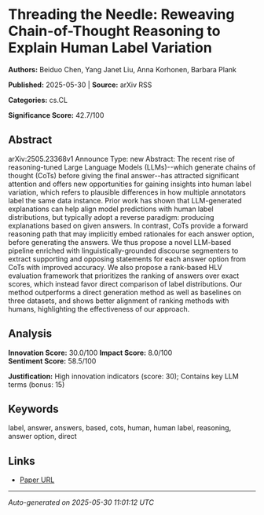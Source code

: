 # Threading the Needle: Reweaving Chain-of-Thought Reasoning to Explain Human Label Variation

**Authors:** Beiduo Chen, Yang Janet Liu, Anna Korhonen, Barbara Plank

**Published:** 2025-05-30 | **Source:** arXiv RSS

**Categories:** cs.CL

**Significance Score:** 42.7/100

## Abstract

arXiv:2505.23368v1 Announce Type: new 
Abstract: The recent rise of reasoning-tuned Large Language Models (LLMs)--which generate chains of thought (CoTs) before giving the final answer--has attracted significant attention and offers new opportunities for gaining insights into human label variation, which refers to plausible differences in how multiple annotators label the same data instance. Prior work has shown that LLM-generated explanations can help align model predictions with human label distributions, but typically adopt a reverse paradigm: producing explanations based on given answers. In contrast, CoTs provide a forward reasoning path that may implicitly embed rationales for each answer option, before generating the answers. We thus propose a novel LLM-based pipeline enriched with linguistically-grounded discourse segmenters to extract supporting and opposing statements for each answer option from CoTs with improved accuracy. We also propose a rank-based HLV evaluation framework that prioritizes the ranking of answers over exact scores, which instead favor direct comparison of label distributions. Our method outperforms a direct generation method as well as baselines on three datasets, and shows better alignment of ranking methods with humans, highlighting the effectiveness of our approach.

## Analysis

**Innovation Score:** 30.0/100
**Impact Score:** 8.0/100  
**Sentiment Score:** 58.5/100

**Justification:** High innovation indicators (score: 30); Contains key LLM terms (bonus: 15)

## Keywords

label, answer, answers, based, cots, human, human label, reasoning, answer option, direct

## Links

- [Paper URL](https://arxiv.org/abs/2505.23368)

---
*Auto-generated on 2025-05-30 11:01:12 UTC*
